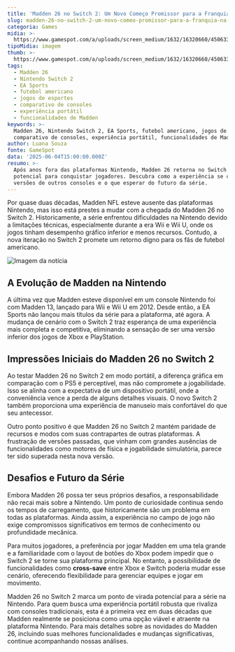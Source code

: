 ```yaml
---
title: 'Madden 26 no Switch 2: Um Novo Começo Promissor para a Franquia na Nintendo'
slug: madden-26-no-switch-2-um-novo-comeo-promissor-para-a-franquia-na-nintendo
categoria: Games
midia: >-
  https://www.gamespot.com/a/uploads/screen_medium/1632/16320660/4506339-screenshot2025-06-03162336.png
tipoMidia: imagem
thumb: >-
  https://www.gamespot.com/a/uploads/screen_medium/1632/16320660/4506339-screenshot2025-06-03162336.png
tags:
  - Madden 26
  - Nintendo Switch 2
  - EA Sports
  - futebol americano
  - jogos de esportes
  - comparativo de consoles
  - experiência portátil
  - funcionalidades de Madden
keywords: >-
  Madden 26, Nintendo Switch 2, EA Sports, futebol americano, jogos de esportes,
  comparativo de consoles, experiência portátil, funcionalidades de Madden
author: Luana Souza
fonte: GameSpot
data: '2025-06-04T15:00:00.000Z'
resumo: >-
  Após anos fora das plataformas Nintendo, Madden 26 retorna no Switch 2 com
  potencial para conquistar jogadores. Descubra como a experiência se compara às
  versões de outros consoles e o que esperar do futuro da série.
---
```

Por quase duas décadas, Madden NFL esteve ausente das plataformas Nintendo, mas isso está prestes a mudar com a chegada do Madden 26 no Switch 2. Historicamente, a série enfrentou dificuldades na Nintendo devido a limitações técnicas, especialmente durante a era Wii e Wii U, onde os jogos tinham desempenho gráfico inferior e menos recursos. Contudo, a nova iteração no Switch 2 promete um retorno digno para os fãs de futebol americano.

![Imagem da notícia](https://www.gamespot.com/a/uploads/original/1632/16320660/4506339-screenshot2025-06-03162336.png)

## A Evolução de Madden na Nintendo

A última vez que Madden esteve disponível em um console Nintendo foi com Madden 13, lançado para Wii e Wii U em 2012. Desde então, a EA Sports não lançou mais títulos da série para a plataforma, até agora. A mudança de cenário com o Switch 2 traz esperança de uma experiência mais completa e competitiva, eliminando a sensação de ser uma versão inferior dos jogos de Xbox e PlayStation.

## Impressões Iniciais do Madden 26 no Switch 2

Ao testar Madden 26 no Switch 2 em modo portátil, a diferença gráfica em comparação com o PS5 é perceptível, mas não compromete a jogabilidade. Isso se alinha com a expectativa de um dispositivo portátil, onde a conveniência vence a perda de alguns detalhes visuais. O novo Switch 2 também proporciona uma experiência de manuseio mais confortável do que seu antecessor.

Outro ponto positivo é que Madden 26 no Switch 2 mantém paridade de recursos e modos com suas contrapartes de outras plataformas. A frustração de versões passadas, que vinham com grandes ausências de funcionalidades como motores de física e jogabilidade simulatória, parece ter sido superada nesta nova versão.

## Desafios e Futuro da Série

Embora Madden 26 possa ter seus próprios desafios, a responsabilidade não recai mais sobre a Nintendo. Um ponto de curiosidade continua sendo os tempos de carregamento, que historicamente são um problema em todas as plataformas. Ainda assim, a experiência no campo de jogo não exige compromissos significativos em termos de conhecimento ou profundidade mecânica.

Para muitos jogadores, a preferência por jogar Madden em uma tela grande e a familiaridade com o layout de botões do Xbox podem impedir que o Switch 2 se torne sua plataforma principal. No entanto, a possibilidade de funcionalidades como **cross-save** entre Xbox e Switch poderia mudar esse cenário, oferecendo flexibilidade para gerenciar equipes e jogar em movimento.

Madden 26 no Switch 2 marca um ponto de virada potencial para a série na Nintendo. Para quem busca uma experiência portátil robusta que rivaliza com consoles tradicionais, esta é a primeira vez em duas décadas que Madden realmente se posiciona como uma opção viável e atraente na plataforma Nintendo. Para mais detalhes sobre as novidades do Madden 26, incluindo suas melhores funcionalidades e mudanças significativas, continue acompanhando nossas análises.
